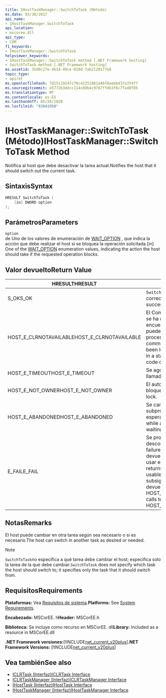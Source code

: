 ```yaml
---
title: IHostTaskManager::SwitchToTask (Método)
ms.date: 03/30/2017
api_name:
- IHostTaskManager.SwitchToTask
api_location:
- mscoree.dll
api_type:
- COM
f1_keywords:
- IHostTaskManager::SwitchToTask
helpviewer_keywords:
- IHostTaskManager::SwitchToTask method [.NET Framework hosting]
- SwitchToTask method [.NET Framework hosting]
ms.assetid: 35d0c27e-4b14-49ce-810d-7ab2120177e8
topic_type:
- apiref
ms.openlocfilehash: 7d1511924fc70c42252881a46f8aebb437a3f4f7
ms.sourcegitcommit: e5772b3ddcc114c80b4c9767ffdb3f6c7fad8f05
ms.translationtype: MT
ms.contentlocale: es-ES
ms.lasthandoff: 05/26/2020
ms.locfileid: "83841950"
---
```

# <a name="ihosttaskmanagerswitchtotask-method"></a><span data-ttu-id="2e5c2-102">IHostTaskManager::SwitchToTask (Método)</span><span class="sxs-lookup"><span data-stu-id="2e5c2-102">IHostTaskManager::SwitchToTask Method</span></span>
<span data-ttu-id="2e5c2-103">Notifica al host que debe desactivar la tarea actual.</span><span class="sxs-lookup"><span data-stu-id="2e5c2-103">Notifies the host that it should switch out the current task.</span></span>  
  
## <a name="syntax"></a><span data-ttu-id="2e5c2-104">Sintaxis</span><span class="sxs-lookup"><span data-stu-id="2e5c2-104">Syntax</span></span>  
  
```cpp  
HRESULT SwitchToTask (  
    [in] DWORD option  
);  
```  
  
## <a name="parameters"></a><span data-ttu-id="2e5c2-105">Parámetros</span><span class="sxs-lookup"><span data-stu-id="2e5c2-105">Parameters</span></span>  
 `option`  
 <span data-ttu-id="2e5c2-106">de Uno de los valores de enumeración de [WAIT_OPTION](wait-option-enumeration.md) , que indica la acción que debe realizar el host si se bloquea la operación solicitada.</span><span class="sxs-lookup"><span data-stu-id="2e5c2-106">[in] One of the [WAIT_OPTION](wait-option-enumeration.md) enumeration values, indicating the action the host should take if the requested operation blocks.</span></span>  
  
## <a name="return-value"></a><span data-ttu-id="2e5c2-107">Valor devuelto</span><span class="sxs-lookup"><span data-stu-id="2e5c2-107">Return Value</span></span>  
  
|<span data-ttu-id="2e5c2-108">HRESULT</span><span class="sxs-lookup"><span data-stu-id="2e5c2-108">HRESULT</span></span>|<span data-ttu-id="2e5c2-109">Descripción</span><span class="sxs-lookup"><span data-stu-id="2e5c2-109">Description</span></span>|  
|-------------|-----------------|  
|<span data-ttu-id="2e5c2-110">S_OK</span><span class="sxs-lookup"><span data-stu-id="2e5c2-110">S_OK</span></span>|<span data-ttu-id="2e5c2-111">`SwitchToTask`se devolvió correctamente.</span><span class="sxs-lookup"><span data-stu-id="2e5c2-111">`SwitchToTask` returned successfully.</span></span>|  
|<span data-ttu-id="2e5c2-112">HOST_E_CLRNOTAVAILABLE</span><span class="sxs-lookup"><span data-stu-id="2e5c2-112">HOST_E_CLRNOTAVAILABLE</span></span>|<span data-ttu-id="2e5c2-113">El Common Language Runtime (CLR) no se ha cargado en un proceso o el CLR se encuentra en un estado en el que no puede ejecutar código administrado ni procesar la llamada correctamente.</span><span class="sxs-lookup"><span data-stu-id="2e5c2-113">The common language runtime (CLR) has not been loaded into a process, or the CLR is in a state in which it cannot run managed code or process the call successfully.</span></span>|  
|<span data-ttu-id="2e5c2-114">HOST_E_TIMEOUT</span><span class="sxs-lookup"><span data-stu-id="2e5c2-114">HOST_E_TIMEOUT</span></span>|<span data-ttu-id="2e5c2-115">Se agotó el tiempo de espera de la llamada.</span><span class="sxs-lookup"><span data-stu-id="2e5c2-115">The call timed out.</span></span>|  
|<span data-ttu-id="2e5c2-116">HOST_E_NOT_OWNER</span><span class="sxs-lookup"><span data-stu-id="2e5c2-116">HOST_E_NOT_OWNER</span></span>|<span data-ttu-id="2e5c2-117">El autor de la llamada no posee el bloqueo.</span><span class="sxs-lookup"><span data-stu-id="2e5c2-117">The caller does not own the lock.</span></span>|  
|<span data-ttu-id="2e5c2-118">HOST_E_ABANDONED</span><span class="sxs-lookup"><span data-stu-id="2e5c2-118">HOST_E_ABANDONED</span></span>|<span data-ttu-id="2e5c2-119">Se canceló un evento mientras un subproceso o fibra bloqueados estaba esperando en él.</span><span class="sxs-lookup"><span data-stu-id="2e5c2-119">An event was canceled while a blocked thread or fiber was waiting on it.</span></span>|  
|<span data-ttu-id="2e5c2-120">E_FAIL</span><span class="sxs-lookup"><span data-stu-id="2e5c2-120">E_FAIL</span></span>|<span data-ttu-id="2e5c2-121">Se produjo un error grave desconocido.</span><span class="sxs-lookup"><span data-stu-id="2e5c2-121">An unknown catastrophic failure occurred.</span></span> <span data-ttu-id="2e5c2-122">Cuando un método devuelve E_FAIL, CLR ya no se puede usar en el proceso.</span><span class="sxs-lookup"><span data-stu-id="2e5c2-122">When a method returns E_FAIL, the CLR is no longer usable within the process.</span></span> <span data-ttu-id="2e5c2-123">Las llamadas subsiguientes a métodos de hospedaje devuelven HOST_E_CLRNOTAVAILABLE.</span><span class="sxs-lookup"><span data-stu-id="2e5c2-123">Subsequent calls to hosting methods return HOST_E_CLRNOTAVAILABLE.</span></span>|  
  
## <a name="remarks"></a><span data-ttu-id="2e5c2-124">Notas</span><span class="sxs-lookup"><span data-stu-id="2e5c2-124">Remarks</span></span>  
 <span data-ttu-id="2e5c2-125">El host puede cambiar en otra tarea según sea necesario o si es necesario.</span><span class="sxs-lookup"><span data-stu-id="2e5c2-125">The host can switch in another task as desired or needed.</span></span>  
  
> [!NOTE]
> <span data-ttu-id="2e5c2-126">`SwitchToTask`no especifica a qué tarea debe cambiar el host; especifica solo la tarea de la que debe cambiar.</span><span class="sxs-lookup"><span data-stu-id="2e5c2-126">`SwitchToTask` does not specify which task the host should switch to; it specifies only the task that it should switch from.</span></span>  
  
## <a name="requirements"></a><span data-ttu-id="2e5c2-127">Requisitos</span><span class="sxs-lookup"><span data-stu-id="2e5c2-127">Requirements</span></span>  
 <span data-ttu-id="2e5c2-128">**Plataformas:** Vea [Requisitos de sistema](../../get-started/system-requirements.md).</span><span class="sxs-lookup"><span data-stu-id="2e5c2-128">**Platforms:** See [System Requirements](../../get-started/system-requirements.md).</span></span>  
  
 <span data-ttu-id="2e5c2-129">**Encabezado:** MSCorEE. h</span><span class="sxs-lookup"><span data-stu-id="2e5c2-129">**Header:** MSCorEE.h</span></span>  
  
 <span data-ttu-id="2e5c2-130">**Biblioteca:** Se incluye como recurso en MSCorEE. dll</span><span class="sxs-lookup"><span data-stu-id="2e5c2-130">**Library:** Included as a resource in MSCorEE.dll</span></span>  
  
 <span data-ttu-id="2e5c2-131">**.NET Framework versiones:**[!INCLUDE[net_current_v20plus](../../../../includes/net-current-v20plus-md.md)]</span><span class="sxs-lookup"><span data-stu-id="2e5c2-131">**.NET Framework Versions:** [!INCLUDE[net_current_v20plus](../../../../includes/net-current-v20plus-md.md)]</span></span>  
  
## <a name="see-also"></a><span data-ttu-id="2e5c2-132">Vea también</span><span class="sxs-lookup"><span data-stu-id="2e5c2-132">See also</span></span>

- [<span data-ttu-id="2e5c2-133">ICLRTask (Interfaz)</span><span class="sxs-lookup"><span data-stu-id="2e5c2-133">ICLRTask Interface</span></span>](iclrtask-interface.md)
- [<span data-ttu-id="2e5c2-134">ICLRTaskManager (Interfaz)</span><span class="sxs-lookup"><span data-stu-id="2e5c2-134">ICLRTaskManager Interface</span></span>](iclrtaskmanager-interface.md)
- [<span data-ttu-id="2e5c2-135">IHostTask (Interfaz)</span><span class="sxs-lookup"><span data-stu-id="2e5c2-135">IHostTask Interface</span></span>](ihosttask-interface.md)
- [<span data-ttu-id="2e5c2-136">IHostTaskManager (Interfaz)</span><span class="sxs-lookup"><span data-stu-id="2e5c2-136">IHostTaskManager Interface</span></span>](ihosttaskmanager-interface.md)
